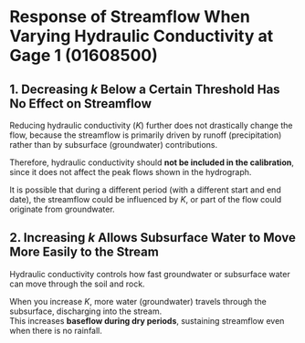 # Response of Streamflow When Varying Hydraulic Conductivity at Gage 1 (01608500)

## 1. Decreasing *k* Below a Certain Threshold Has No Effect on Streamflow

Reducing hydraulic conductivity (*K*) further does not drastically change the flow, because the streamflow is primarily driven by runoff (precipitation) rather than by subsurface (groundwater) contributions.

Therefore, hydraulic conductivity should **not be included in the calibration**, since it does not affect the peak flows shown in the hydrograph.

It is possible that during a different period (with a different start and end date), the streamflow could be influenced by *K*, or part of the flow could originate from groundwater.

## 2. Increasing *k* Allows Subsurface Water to Move More Easily to the Stream

Hydraulic conductivity controls how fast groundwater or subsurface water can move through the soil and rock.

When you increase *K*, more water (groundwater) travels through the subsurface, discharging into the stream.  
This increases **baseflow during dry periods**, sustaining streamflow even when there is no rainfall.   
